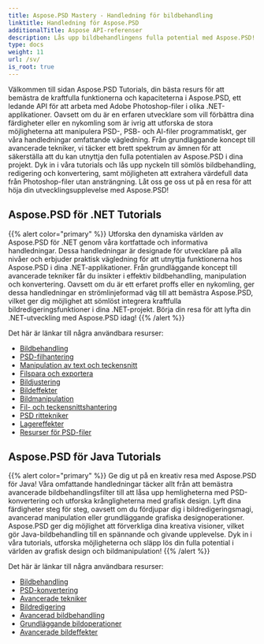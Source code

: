 ```yaml
---
title: Aspose.PSD Mastery - Handledning för bildbehandling
linktitle: Handledning för Aspose.PSD
additionalTitle: Aspose API-referenser
description: Lås upp bildbehandlingens fulla potential med Aspose.PSD! Dyk in i våra omfattande handledningar för expertinsikter och praktisk vägledning.
type: docs
weight: 11
url: /sv/
is_root: true
---
```


Välkommen till sidan Aspose.PSD Tutorials, din bästa resurs för att bemästra de kraftfulla funktionerna och kapaciteterna i Aspose.PSD, ett ledande API för att arbeta med Adobe Photoshop-filer i olika .NET-applikationer. Oavsett om du är en erfaren utvecklare som vill förbättra dina färdigheter eller en nykomling som är ivrig att utforska de stora möjligheterna att manipulera PSD-, PSB- och AI-filer programmatiskt, ger våra handledningar omfattande vägledning. Från grundläggande koncept till avancerade tekniker, vi täcker ett brett spektrum av ämnen för att säkerställa att du kan utnyttja den fulla potentialen av Aspose.PSD i dina projekt. Dyk in i våra tutorials och lås upp nyckeln till sömlös bildbehandling, redigering och konvertering, samt möjligheten att extrahera värdefull data från Photoshop-filer utan ansträngning. Låt oss ge oss ut på en resa för att höja din utvecklingsupplevelse med Aspose.PSD!

## Aspose.PSD för .NET Tutorials
{{% alert color="primary" %}}
Utforska den dynamiska världen av Aspose.PSD för .NET genom våra kortfattade och informativa handledningar. Dessa handledningar är designade för utvecklare på alla nivåer och erbjuder praktisk vägledning för att utnyttja funktionerna hos Aspose.PSD i dina .NET-applikationer. Från grundläggande koncept till avancerade tekniker får du insikter i effektiv bildbehandling, manipulation och konvertering. Oavsett om du är ett erfaret proffs eller en nykomling, ger dessa handledningar en strömlinjeformad väg till att bemästra Aspose.PSD, vilket ger dig möjlighet att sömlöst integrera kraftfulla bildredigeringsfunktioner i dina .NET-projekt. Börja din resa för att lyfta din .NET-utveckling med Aspose.PSD idag!
{{% /alert %}}

Det här är länkar till några användbara resurser:
 
- [Bildbehandling](./net/image-processing/)
- [PSD-filhantering](./net/psd-file-manipulation/)
- [Manipulation av text och teckensnitt](./net/text-and-font-manipulation/)
- [Filspara och exportera](./net/file-saving-and-exporting/)
- [Bildjustering](./net/image-adjustment/)
- [Bildeffekter](./net/image-effects/)
- [Bildmanipulation](./net/image-manipulation/)
- [Fil- och teckensnittshantering](./net/file-and-font-handling/)
- [PSD rittekniker](./net/psd-drawing-techniques/)
- [Lagereffekter](./net/layer-effects/)
- [Resurser för PSD-filer](./net/psd-file-resources/)


## Aspose.PSD för Java Tutorials
{{% alert color="primary" %}}
Ge dig ut på en kreativ resa med Aspose.PSD för Java! Våra omfattande handledningar täcker allt från att bemästra avancerade bildbehandlingsfilter till att låsa upp hemligheterna med PSD-konvertering och utforska krångligheterna med grafisk design. Lyft dina färdigheter steg för steg, oavsett om du fördjupar dig i bildredigeringsmagi, avancerad manipulation eller grundläggande grafiska designoperationer. Aspose.PSD ger dig möjlighet att förverkliga dina kreativa visioner, vilket gör Java-bildbehandling till en spännande och givande upplevelse. Dyk in i våra tutorials, utforska möjligheterna och släpp lös din fulla potential i världen av grafisk design och bildmanipulation!
{{% /alert %}}

Det här är länkar till några användbara resurser:

- [Bildbehandling](./java/image-processing/)
- [PSD-konvertering](./java/psd-conversion/)
- [Avancerade tekniker](./java/advanced-techniques/)
- [Bildredigering](./java/image-editing/)
- [Avancerad bildbehandling](./java/advanced-image-manipulation/)
- [Grundläggande bildoperationer](./java/basic-image-operations/)
- [Avancerade bildeffekter](./java/advanced-image-effects/)